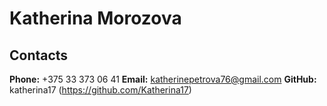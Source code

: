# Katherina Morozova
## Contacts
**Phone:** +375 33 373 06 41
**Email:** katherinepetrova76@gmail.com
**GitHub:** katherina17 (https://github.com/Katherina17)



